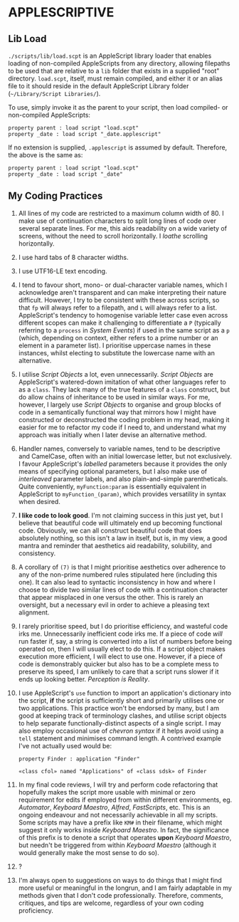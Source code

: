 # APPLESCRIPTIVE

## Lib Load

`./scripts/lib/load.scpt` is an AppleScript library loader that enables loading of non-compiled AppleScripts from any directory, allowing filepaths to be used that are relative to a `lib` folder that exists in a supplied "root" directory.  `load.scpt`, itself, must remain compiled, and either it or an alias file to it should reside in the default AppleScript Library folder (`~/Library/Script Libraries/`).

To use, simply invoke it as the parent to your script, then load compiled- or non-compiled AppleScripts:

```applescript
property parent : load script "load.scpt"
property _date : load script "_date.applescript"
```

If no extension is supplied, `.applescript` is assumed by default.  Therefore, the above is the same as:

```applescript
property parent : load script "load.scpt"
property _date : load script "_date"
```

## My Coding Practices

1. All lines of my code are restricted to a maximum column width of 80. I make use of continuation characters to split long lines of code over several separate lines. For me, this aids readability on a wide variety of screens, without the need to scroll horizontally. I _loathe_ scrolling horizontally.
2. I use hard tabs of 8 character widths.
3. I use UTF16-LE text encoding.
4. I tend to favour short, mono- or dual-character variable names, which I acknowledge aren't transparent and can make interpreting their nature difficult. However, I try to be consistent with these across scripts, so that `fp` will always refer to a filepath, and `L` will always refer to a list. AppleScript's tendency to homogenise variable letter case even across different scopes can make it challenging to differentiate a `P` \(typically referring to a `process` in _System Events_\) if used in the same script as a `p` \(which, depending on context, either refers to a prime number or an element in a parameter list\). I prioritise uppercase names in these instances, whilst electing to substitute the lowercase name with an alternative.
5. I utilise _Script Objects_ a lot, even unnecessarily. _Script Objects_ are AppleScript's watered-down imitation of what other languages refer to as a `class`. They lack many of the true features of a `class` construct, but do allow chains of inheritance to be used in similar ways. For me, however, I largely use _Script Objects_ to organise and group blocks of code in a semantically functional way that mirrors how I might have constructed or deconstructed the coding problem in my head, making it easier for me to refactor my code if I need to, and understand what my approach was initially when I later devise an alternative method.
6. Handler names, conversely to variable names, tend to be descriptive and CamelCase, often with an initial lowercase letter, but not exclusively. I favour AppleScript's _labelled_ parameters because it provides the only means of specifying optional parameters, but I also make use of _interleaved_ parameter labels, and also plain-and-simple parentheticals. Quite conveniently, `myFunction:param` is essentially equivalent in AppleScript to `myFunction_(param)`, which provides versatility in syntax when desired.
7. **I like code to look good**. I'm not claiming success in this just yet, but I believe that beautiful code will ultimately end up becoming functional code. Obviously, we can all construct beautiful code that does absolutely nothing, so this isn't a law in itself, but is, in my view, a good mantra and reminder that aesthetics aid readability, solubility, and consistency.
8. A corollary of `(7)` is that I might prioritise aesthetics over adherence to any of the non-prime numbered rules stipulated here \(including this one\). It can also lead to syntactic inconsistency in how and where I choose to divide two similar lines of code with a continuation character that appear misplaced in one versus the other. This is rarely an oversight, but a necessary evil in order to achieve a pleasing text alignment.
9. I rarely prioritise speed, but I do prioritise efficiency, and wasteful code irks me. Unnecessarily inefficient code irks me. If a piece of code _will_ run faster if, say, a string is converted into a list of numbers before being operated on, then I will usually elect to do this. If a script object makes execution more efficient, I will elect to use one. However, if a piece of code is demonstrably quicker but also has to be a complete mess to preserve its speed, I am unlikely to care that a script runs slower if it ends up looking better. _Perception is Reality_.
10. I use AppleScript's `use` function to import an application's dictionary into the script, **if** the script is sufficiently short and primarily utilises one or two applications. This practice won't be endorsed by many, but I am good at keeping track of terminology clashes, and utilise script objects to help separate functionally-distinct aspects of a single script. I may also employ occasional use of _chevron syntax_ if it helps avoid using a `tell` statement and minimises command length. A contrived example I've not actually used would be:

    ```applescript
    property Finder : application "Finder"

    «class cfol» named "Applications" of «class sdsk» of Finder
    ```

11. In my final code reviews, I will try and perform code refactoring that hopefully makes the script more usable with minimal or zero requirement for edits if employed from within different environments, eg. _Automator_, _Keyboard Maestro_, _Alfred_, _FastScripts_, etc. This is an ongoing endeavour and not necessarily achievable in all my scripts. Some scripts may have a prefix like `KM#` in their filename, which might suggest it only works inside _Keyboard Maestro_. In fact, the significance of this prefix is to denote a script that operates **upon** _Keyboard Maestro_, but needn't be triggered from within _Keyboard Maestro_ \(although it would generally make the most sense to do so\).
12. ?
13. I'm always open to suggestions on ways to do things that I might find more useful or meaningful in the longrun, and I am fairly adaptable in my methods given that I don't code professionally. Therefore, comments, critiques, and tips are welcome, regardless of your own coding proficiency.
